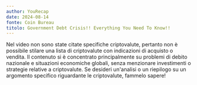 ```yaml
---
author: YouRecap
date: 2024-08-14
fonte: Coin Bureau
titolo: Government Debt Crisis!! Everything You Need To Know!!
---
```


Nel video non sono state citate specifiche criptovalute, pertanto non è possibile stilare una lista di criptovalute con indicazioni di acquisto o vendita. Il contenuto si è concentrato principalmente su problemi di debito nazionale e situazioni economiche globali, senza menzionare investimenti o strategie relative a criptovalute. Se desideri un'analisi o un riepilogo su un argomento specifico riguardante le criptovalute, fammelo sapere!
